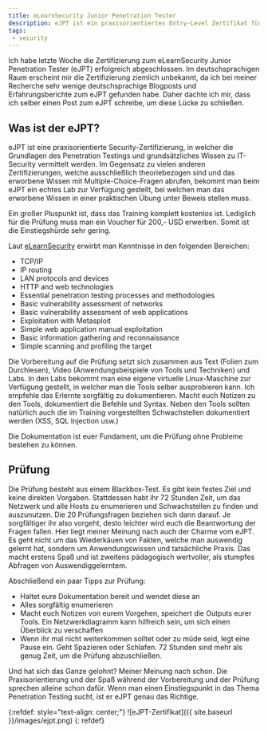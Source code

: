 ```yaml
---
title: eLearnSecurity Junior Penetration Tester
description: eJPT ist ein praxisorientiertes Entry-Level Zertifikat für Penetration Testing und offensive IT-Sicherheit.
tags:
 - security
---
```


Ich habe letzte Woche die Zertifizierung zum eLearnSecurity Junior Penetration Tester (eJPT) erfolgreich abgeschlossen. Im deutschsprachigen Raum erscheint mir die Zertifizierung ziemlich unbekannt, da ich bei meiner Recherche sehr wenige deutschsprachige Blogposts und Erfahrungsberichte zum eJPT gefunden habe. Daher dachte ich mir, dass ich selber einen Post zum eJPT schreibe, um diese Lücke zu schließen.

## Was ist der eJPT?

eJPT ist eine praxisorientierte Security-Zertifizierung, in welcher die Grundlagen des Penetration Testings und grundsätzliches Wissen zu IT-Security vermittelt werden. Im Gegensatz zu vielen anderen Zertifizierungen, welche ausschließlich theoriebezogen sind und das erworbene Wissen mit Multiple-Choice-Fragen abrufen, bekommt man beim eJPT ein echtes Lab zur Verfügung gestellt, bei welchen man das erworbene Wissen in einer praktischen Übung unter Beweis stellen muss.

Ein großer Pluspunkt ist, dass das Training komplett kostenlos ist. Lediglich für die Prüfung muss man ein Voucher für 200,- USD erwerben. Somit ist die Einstiegshürde sehr gering.

Laut [eLearnSecurity](https://elearnsecurity.com/product/ejpt-certification/) erwirbt man Kenntnisse in den folgenden Bereichen:

* TCP/IP
* IP routing
* LAN protocols and devices
* HTTP and web technologies
* Essential penetration testing processes and methodologies
* Basic vulnerability assessment of networks
* Basic vulnerability assessment of web applications
* Exploitation with Metasploit
* Simple web application manual exploitation
* Basic information gathering and reconnaissance
* Simple scanning and profiling the target


Die Vorbereitung auf die Prüfung setzt sich zusammen aus Text (Folien zum Durchlesen), Video (Anwendungsbeispiele von Tools und Techniken) und Labs. In den Labs bekommt man eine eigene virtuelle Linux-Maschine zur Verfügung gestellt, in welcher man die Tools selber ausprobieren kann. Ich empfehle das Erlernte sorgfältig zu dokumentieren. Macht euch Notizen zu den Tools, dokumentiert die Befehle und Syntax. Neben den Tools sollten natürlich auch die im Training vorgestellten Schwachstellen dokumentiert werden (XSS, SQL Injection usw.)

Die Dokumentation ist euer Fundament, um die Prüfung ohne Probleme bestehen zu können.

## Prüfung

Die Prüfung besteht aus einem Blackbox-Test. Es gibt kein festes Ziel und keine direkten Vorgaben. Stattdessen habt ihr 72 Stunden Zeit, um das Netzwerk und alle Hosts zu enumerieren und Schwachstellen zu finden und auszunutzen. Die 20 Prüfungsfragen beziehen sich dann darauf. Je sorgfältiger ihr also vorgeht, desto leichter wird euch die Beantwortung der Fragen fallen. Hier liegt meiner Meinung nach auch der Charme vom eJPT.  Es geht nicht um das Wiederkäuen von Fakten, welche man auswendig gelernt hat, sondern um Anwendungswissen und tatsächliche Praxis. Das macht erstens Spaß und ist zweitens pädagogisch wertvoller, als stumpfes Abfragen von Auswendiggelerntem.

Abschließend ein paar Tipps zur Prüfung:

* Haltet eure Dokumentation bereit und wendet diese an
* Alles sorgfältig enumerieren
* Macht euch Notizen von eurem Vorgehen, speichert die Outputs eurer Tools. Ein Netzwerkdiagramm kann hilfreich sein, um sich einen Überblick zu verschaffen
* Wenn ihr mal nicht weiterkommen solltet oder zu müde seid, legt eine Pause ein. Geht Spazieren oder Schlafen. 72 Stunden sind mehr als genug Zeit, um die Prüfung abzuschließen.

Und hat sich das Ganze gelohnt? Meiner Meinung nach schon. Die Praxisorientierung und der Spaß während der Vorbereitung und der Prüfung sprechen alleine schon dafür. Wenn man einen Einstiegspunkt in das Thema Penetration Testing sucht, ist er eJPT genau das Richtige.


{:refdef: style="text-align: center;"}
![eJPT-Zertifikat]({{ site.baseurl }}/images/ejpt.png)
{: refdef} 